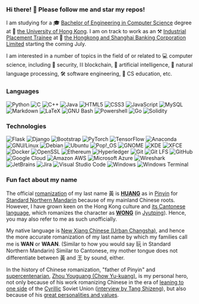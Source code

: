 ### Hi there! :wave: Please follow me and star my repos!

I am studying for a :mortar_board: [Bachelor of Engineering in Computer Science](https://www.cs.hku.hk/programmes/beng-compsc/programme-structure) degree at :school: [the University of Hong Kong](https://hku.hk). I am on track to work as an :hammer_and_pick: [Industrial Placement Trainee](https://www.hsbc.com/careers/students-and-graduates/student-opportunities/hong-kong-industrial-placement) at :bank: [the Hongkong and Shanghai Banking Corporation Limited](https://www.hsbc.com/) starting the coming July. 

I am interested in a number of topics in the field of or related to :computer: computer science, including :closed_lock_with_key: security, :chains: blockchain, :brain: artificial intelligence, :speech_balloon: natural language processing, :hammer_and_wrench: software engineering, :book: CS education, etc.

### Languages

![Python](https://img.shields.io/badge/-Python-fff?style=flat-square&logo=python&logoColor=3776AB)
![C](https://img.shields.io/badge/-C-fff?style=flat-square&logo=c&logoColor=A8B9CC)
![C++](https://img.shields.io/badge/-C++-fff?style=flat-square&logo=c%2b%2b&logoColor=00599C)
![Java](https://img.shields.io/badge/-Java-fff?style=flat-square&logo=java&logoColor=007396)
![HTML5](https://img.shields.io/badge/-HTML5-fff?style=flat-square&logo=html5&logoColor=E34F26)
![CSS3](https://img.shields.io/badge/-CSS3-fff?style=flat-square&logo=css3&logoColor=1572B6)
![JavaScript](https://img.shields.io/badge/-JavaScript-fff?style=flat-square&logo=javascript&logoColor=ddc508)
![MySQL](https://img.shields.io/badge/-MySQL-fff?style=flat-square&logo=mysql&logoColor=4479A1)
![Markdown](https://img.shields.io/badge/-Markdown-fff?style=flat-square&logo=markdown&logoColor=000000)
![LaTeX](https://img.shields.io/badge/-LaTeX-fff?style=flat-square&logo=latex&logoColor=008080)
![GNU Bash](https://img.shields.io/badge/-GNU%20Bash-fff?style=flat-square&logo=gnu-bash&logoColor=4EAA25)
![Powershell](https://img.shields.io/badge/-Powershell-fff?style=flat-square&logo=powershell&logoColor=5391FE)
![Go](https://img.shields.io/badge/-Go-fff?style=flat-square&logo=go&logoColor=00ADD8)
![Solidity](https://img.shields.io/badge/-Solidity-fff?style=flat-square&logo=solidity&logoColor=363636)

### Technologies
![Flask](https://img.shields.io/badge/-Flask-fff?style=flat-square&logo=flask&logoColor=000000)
![Django](https://img.shields.io/badge/-Django-fff?style=flat-square&logo=django&logoColor=092E20)
![Bootstrap](https://img.shields.io/badge/-Bootstrap-fff?style=flat-square&logo=bootstrap&logoColor=7952B3)
![PyTorch](https://img.shields.io/badge/-PyTorch-fff?style=flat-square&logo=pytorch&logoColor=EE4C2C)
![TensorFlow](https://img.shields.io/badge/-TensorFlow-fff?style=flat-square&logo=tensorflow&logoColor=FF6F00)
![Anaconda](https://img.shields.io/badge/-Anaconda-fff?style=flat-square&logo=anaconda&logoColor=44A833)
![GNU/Linux](https://img.shields.io/badge/-GNU%2fLinux-fff?style=flat-square&logo=linux&logoColor=FCC624)
![Debian](https://img.shields.io/badge/-Debian-fff?style=flat-square&logo=debian&logoColor=A81D33)
![Ubuntu](https://img.shields.io/badge/-Ubuntu-fff?style=flat-square&logo=ubuntu&logoColor=E95420)
![Pop!_OS](https://img.shields.io/badge/-Pop%21__OS-fff?style=flat-square&logo=popos&logoColor=48B9C7)
![GNOME](https://img.shields.io/badge/-GNOME-fff?style=flat-square&logo=gnome&logoColor=4A86CF)
![KDE](https://img.shields.io/badge/-KDE-fff?style=flat-square&logo=kde&logoColor=1D99F3)
![XFCE](https://img.shields.io/badge/-XFCE-fff?style=flat-square&logo=xfce&logoColor=2284F2)
![Docker](https://img.shields.io/badge/-Docker-fff?style=flat-square&logo=docker&logoColor=2496ED)
![OpenSSL](https://img.shields.io/badge/-OpenSSL-fff?style=flat-square&logo=openssl&logoColor=721412)
![Ethereum](https://img.shields.io/badge/-Ethereum-fff?style=flat-square&logo=ethereum&logoColor=3C3C3D)
![Hyperledger](https://img.shields.io/badge/-Hyperledger-fff?style=flat-square&logo=hyperledger&logoColor=2F3134)
![Git](https://img.shields.io/badge/-Git-fff?style=flat-square&logo=git&logoColor=F05032)
![Git LFS](https://img.shields.io/badge/-Git%20LFS-fff?style=flat-square&logo=git-lfs&logoColor=F64935)
![GitHub](https://img.shields.io/badge/-GitHub-fff?style=flat-square&logo=github&logoColor=181717)
![Google Cloud](https://img.shields.io/badge/-Google%20Cloud-fff?style=flat-square&logo=google-cloud&logoColor=4285F4)
![Amazon AWS](https://img.shields.io/badge/-Amazon%20AWS-fff?style=flat-square&logo=amazon-aws&logoColor=232F3E)
![Microsoft Azure](https://img.shields.io/badge/-Microsoft%20Azure-fff?style=flat-square&logo=microsoft-azure&logoColor=0078D4)
![Wireshark](https://img.shields.io/badge/-Wireshark-fff?style=flat-square&logo=wireshark&logoColor=1679A7)
![JetBrains](https://img.shields.io/badge/-JetBrains-fff?style=flat-square&logo=jetbrains&logoColor=000000)
![Jira](https://img.shields.io/badge/-Jira-fff?style=flat-square&logo=jira&logoColor=0052CC)
![Visual Studio Code](https://img.shields.io/badge/-Visual%20Studio%20Code-fff?style=flat-square&logo=visual-studio-code&logoColor=007ACC)
![Windows](https://img.shields.io/badge/-Windows-fff?style=flat-square&logo=windows&logoColor=0078D6)
![Windows Terminal](https://img.shields.io/badge/-Windows%20Terminal-fff?style=flat-square&logo=windows-terminal&logoColor=4D4D4D)

### Fun fact about my name

The official [romanization](https://en.wikipedia.org/wiki/Romanization_of_Chinese) of my last name 黃 is [**HUANG**](https://en.wikipedia.org/wiki/Huang_(surname)) as in [Pinyin](https://en.wikipedia.org/wiki/Pinyin) for [Standard Northern Mandarin](https://en.wikipedia.org/wiki/Standard_Chinese) because of my mainland Chinese roots. However, I have grown keen on the Hong Kong culture and [its Cantonese language](https://en.wikipedia.org/wiki/Hong_Kong_Cantonese), which romanizes the character as [**WONG**](https://en.wikipedia.org/wiki/Wong_(surname)) (in [Jyutping](https://en.wikipedia.org/wiki/Jyutping)). Hence, you may also refer to me as such unofficially. 

My native language is [New Xiang Chinese (Urban Changsha)](https://en.wikipedia.org/wiki/New_Xiang), and hence the more accurate romanization of my last name by which my families call me is **WAN** or **WAAN**. (Similar to how you would say 玩 in Standard Northern Mandarin) Similar to Cantonese, my mother tongue does not differentiate between 黃 and 王 by sound, either. 

In the history of Chinese romanization, "father of Pinyin" and [supercentenarian](https://en.wikipedia.org/wiki/Supercentenarian), [Zhou Youguang (Chow Yu-kuang)](https://en.wikipedia.org/wiki/Zhou_Youguang), is my personal hero, not only because of his work romanizing Chinese in the era of [leaning to one side](https://en.wikipedia.org/wiki/Leaning_to_One_Side) of the [Cyrillic](https://en.wikipedia.org/wiki/Cyrillic_alphabets) Soviet Union ([interview by Tang Shizeng](https://youtu.be/V-Cg6d8eaKU?t=122)), but also because of his [great personalities and values](https://www.npr.org/2011/10/19/141503738/at-105-celebrated-chinese-linguist-now-a-dissident). 

